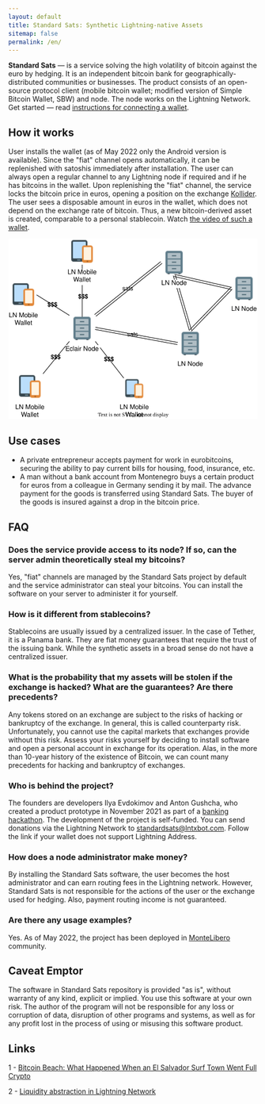 ```yaml
---
layout: default
title: Standard Sats: Synthetic Lightning-native Assets
sitemap: false
permalink: /en/
---
```


**Standard Sats** — is a service solving the high volatility of bitcoin against the euro by hedging.
It is an independent bitcoin bank for geographically-distributed communities or businesses.
The product consists of an open-source protocol client (mobile bitcoin wallet; modified version of Simple 
Bitcoin Wallet, SBW) and node. The node works on the Lightning Network.
Get started — read [instructions for connecting a wallet](https://docs.google.com/document/d/1PyTQkZ5kc4KA7_Mt86CkOWm-I4bMd51xt1PsRotYNBU/edit?usp=sharing).

## How it works

User installs the wallet (as of May 2022 only the Android version is available).
Since the "fiat" channel opens automatically, it can be replenished with satoshis immediately after installation.
The user can always open a regular channel to any Lightning node if required and if he has bitcoins in the wallet.
Upon replenishing the "fiat" channel, the service locks the bitcoin price in euros, opening a position on the exchange
[Kollider](https://kollider.xyz/). The user sees a disposable amount in euros in the wallet, which does not depend on the exchange rate of bitcoin.
Thus, a new bitcoin-derived asset is created, comparable to a personal stablecoin.
Watch [the video of such a wallet](https://youtu.be/7bvFbpivc0E?t=39).

![Schematic View of the Lightning Node and Satellite Wallets ><](assets/img/standard-sats-community.drawio.svg)

## Use cases

* A private entrepreneur accepts payment for work in eurobitcoins, securing the ability to pay current 
bills for housing, food, insurance, etc.
* A man without a bank account from Montenegro buys a certain product for euros from a colleague in Germany 
sending it by mail. The advance payment for the goods is transferred using Standard Sats. 
The buyer of the goods is insured against a drop in the bitcoin price.

## FAQ

### Does the service provide access to its node? If so, can the server admin theoretically steal my bitcoins?

Yes, "fiat" channels are managed by the Standard Sats project by default and the service administrator can
steal your bitcoins. You can install the software on your server to administer it for yourself.

### How is it different from stablecoins?

Stablecoins are usually issued by a centralized issuer. In the case of Tether, it is a Panama bank.
They are fiat money guarantees that require the trust of the issuing bank. While the synthetic assets 
in a broad sense do not have a centralized issuer.

### What is the probability that my assets will be stolen if the exchange is hacked? What are the guarantees? Are there precedents?

Any tokens stored on an exchange are subject to the risks of hacking or bankruptcy of the exchange.
In general, this is called counterparty risk. Unfortunately, you cannot use the 
capital markets that exchanges provide without this risk. Assess your risks yourself by deciding to install software and 
open a personal account in exchange for its operation. Alas, in the more than 10-year history of the 
existence of Bitcoin, we can count many precedents for hacking and bankruptcy of exchanges.

### Who is behind the project?

The founders are developers Ilya Evdokimov and Anton Gushcha, who created a product 
prototype in November 2021 as part of a [banking hackathon](https://bitcoin-bankathon.devpost.com/project-gallery).
The development of the project is self-funded. You can send donations via the 
Lightning Network to [standardsats@lntxbot.com](https://lntxbot.com/@standardsats). Follow the link if 
your wallet does not support Lightning Address.

### How does a node administrator make money?

By installing the Standard Sats software, the user becomes the host administrator and can earn 
routing fees in the Lightning network. However, Standard Sats is not responsible for the actions of the 
user or the exchange used for hedging. Also, payment routing income is not guaranteed.

### Are there any usage examples?

Yes. As of May 2022, the project has been deployed in [MonteLibero](https://montelibero.org/faq-po-montelibero/) community.

## Caveat Emptor

The software in Standard Sats repository is provided "as is", without warranty of any kind, explicit or 
implied. You use this software at your own risk. The author of the program will not be responsible for any 
loss or corruption of data, disruption of other programs and systems, as well as for any profit lost in 
the process of using or misusing this software product.

## Links

1 - [Bitcoin Beach: What Happened When an El Salvador Surf Town Went Full Crypto](https://www.bloomberg.com/news/features/2021-06-17/world-s-biggest-bitcoin-experiment-is-a-surf-town-in-el-salvador)

2 - [Liquidity abstraction in Lightning Network](https://notgeld.medium.com/liquidity-abstraction-in-lightning-network-3d7a1d76ac82)
